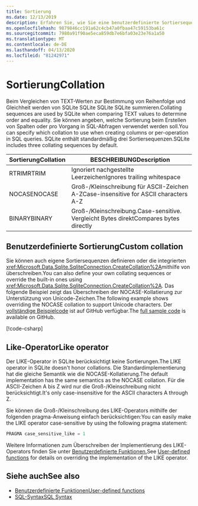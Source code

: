 ```yaml
---
title: Sortierung
ms.date: 12/13/2019
description: Erfahren Sie, wie Sie eine benutzerdefinierte Sortiersequenz erstellen.
ms.openlocfilehash: 9879846cc191a62c4cb47a0fbaa47c59153ba61c
ms.sourcegitcommit: 7980a91f90ae5eca859db7e6bfa03e23e76a1a50
ms.translationtype: MT
ms.contentlocale: de-DE
ms.lasthandoff: 04/13/2020
ms.locfileid: "81242971"
---
```

# <a name="collation"></a><span data-ttu-id="f2fc8-103">Sortierung</span><span class="sxs-lookup"><span data-stu-id="f2fc8-103">Collation</span></span>

<span data-ttu-id="f2fc8-104">Beim Vergleichen von TEXT-Werten zur Bestimmung von Reihenfolge und Gleichheit werden von SQLite SQLite SQLite SQLite summieren.</span><span class="sxs-lookup"><span data-stu-id="f2fc8-104">Collating sequences are used by SQLite when comparing TEXT values to determine order and equality.</span></span> <span data-ttu-id="f2fc8-105">Sie können angeben, welche Sortierung beim Erstellen von Spalten oder pro Vorgang in SQL-Abfragen verwendet werden soll.</span><span class="sxs-lookup"><span data-stu-id="f2fc8-105">You can specify which collation to use when creating columns or per-operation in SQL queries.</span></span> <span data-ttu-id="f2fc8-106">SQLite enthält standardmäßig drei Sortiersequenzen.</span><span class="sxs-lookup"><span data-stu-id="f2fc8-106">SQLite includes three collating sequences by default.</span></span>

| <span data-ttu-id="f2fc8-107">Sortierung</span><span class="sxs-lookup"><span data-stu-id="f2fc8-107">Collation</span></span> | <span data-ttu-id="f2fc8-108">BESCHREIBUNG</span><span class="sxs-lookup"><span data-stu-id="f2fc8-108">Description</span></span>                               |
| --------- | ----------------------------------------- |
| <span data-ttu-id="f2fc8-109">RTRIM</span><span class="sxs-lookup"><span data-stu-id="f2fc8-109">RTRIM</span></span>     | <span data-ttu-id="f2fc8-110">Ignoriert nachgestellte Leerzeichen</span><span class="sxs-lookup"><span data-stu-id="f2fc8-110">Ignores trailing whitespace</span></span>               |
| <span data-ttu-id="f2fc8-111">NOCASE</span><span class="sxs-lookup"><span data-stu-id="f2fc8-111">NOCASE</span></span>    | <span data-ttu-id="f2fc8-112">Groß-/Kleinschreibung für ASCII-Zeichen A-Z</span><span class="sxs-lookup"><span data-stu-id="f2fc8-112">Case-insensitive for ASCII characters A-Z</span></span> |
| <span data-ttu-id="f2fc8-113">BINARY</span><span class="sxs-lookup"><span data-stu-id="f2fc8-113">BINARY</span></span>    | <span data-ttu-id="f2fc8-114">Groß-/Kleinschreibung.</span><span class="sxs-lookup"><span data-stu-id="f2fc8-114">Case-sensitive.</span></span> <span data-ttu-id="f2fc8-115">Vergleicht Bytes direkt</span><span class="sxs-lookup"><span data-stu-id="f2fc8-115">Compares bytes directly</span></span>   |

## <a name="custom-collation"></a><span data-ttu-id="f2fc8-116">Benutzerdefinierte Sortierung</span><span class="sxs-lookup"><span data-stu-id="f2fc8-116">Custom collation</span></span>

<span data-ttu-id="f2fc8-117">Sie können auch eigene Sortiersequenzen definieren oder die integrierten <xref:Microsoft.Data.Sqlite.SqliteConnection.CreateCollation%2A>mithilfe von überschreiben.</span><span class="sxs-lookup"><span data-stu-id="f2fc8-117">You can also define your own collating sequences or override the built-in ones using <xref:Microsoft.Data.Sqlite.SqliteConnection.CreateCollation%2A>.</span></span> <span data-ttu-id="f2fc8-118">Das folgende Beispiel zeigt das Überschreiben der NOCASE-Kollatierung zur Unterstützung von Unicode-Zeichen.</span><span class="sxs-lookup"><span data-stu-id="f2fc8-118">The following example shows overriding the NOCASE collation to support Unicode characters.</span></span> <span data-ttu-id="f2fc8-119">Der [vollständige Beispielcode](https://github.com/dotnet/docs/blob/master/samples/snippets/standard/data/sqlite/CollationSample/Program.cs) ist auf GitHub verfügbar.</span><span class="sxs-lookup"><span data-stu-id="f2fc8-119">The [full sample code](https://github.com/dotnet/docs/blob/master/samples/snippets/standard/data/sqlite/CollationSample/Program.cs) is available on GitHub.</span></span>

[!code-csharp[](../../../../samples/snippets/standard/data/sqlite/CollationSample/Program.cs?name=snippet_Collation)]

## <a name="like-operator"></a><span data-ttu-id="f2fc8-120">Like-Operator</span><span class="sxs-lookup"><span data-stu-id="f2fc8-120">Like operator</span></span>

<span data-ttu-id="f2fc8-121">Der LIKE-Operator in SQLite berücksichtigt keine Sortierungen.</span><span class="sxs-lookup"><span data-stu-id="f2fc8-121">The LIKE operator in SQLite doesn't honor collations.</span></span> <span data-ttu-id="f2fc8-122">Die Standardimplementierung hat die gleiche Semantik wie die NOCASE-Kollatierung.</span><span class="sxs-lookup"><span data-stu-id="f2fc8-122">The default implementation has the same semantics as the NOCASE collation.</span></span> <span data-ttu-id="f2fc8-123">Für die ASCII-Zeichen A bis Z wird nur die Groß-/Kleinschreibung nicht berücksichtigt.</span><span class="sxs-lookup"><span data-stu-id="f2fc8-123">It's only case-insensitive for the ASCII characters A through Z.</span></span>

<span data-ttu-id="f2fc8-124">Sie können die Groß-/Kleinschreibung des LIKE-Operators mithilfe der folgenden pragma-Anweisung einfach berücksichtigen:</span><span class="sxs-lookup"><span data-stu-id="f2fc8-124">You can easily make the LIKE operator case-sensitive by using the following pragma statement:</span></span>

```sql
PRAGMA case_sensitive_like = 1
```

<span data-ttu-id="f2fc8-125">Weitere Informationen zum Überschreiben der Implementierung des LIKE-Operators finden Sie unter [Benutzerdefinierte Funktionen.](user-defined-functions.md)</span><span class="sxs-lookup"><span data-stu-id="f2fc8-125">See [User-defined functions](user-defined-functions.md) for details on overriding the implementation of the LIKE operator.</span></span>

## <a name="see-also"></a><span data-ttu-id="f2fc8-126">Siehe auch</span><span class="sxs-lookup"><span data-stu-id="f2fc8-126">See also</span></span>

* [<span data-ttu-id="f2fc8-127">Benutzerdefinierte Funktionen</span><span class="sxs-lookup"><span data-stu-id="f2fc8-127">User-defined functions</span></span>](user-defined-functions.md)
* [<span data-ttu-id="f2fc8-128">SQL-Syntax</span><span class="sxs-lookup"><span data-stu-id="f2fc8-128">SQL Syntax</span></span>](https://www.sqlite.org/lang.html)
